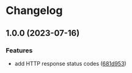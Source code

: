 # Changelog

## 1.0.0 (2023-07-16)


### Features

* add HTTP response status codes ([681d953](https://github.com/corsmirror/costatus/commit/681d953b3d2f096d601449a154a4e65781304926))
